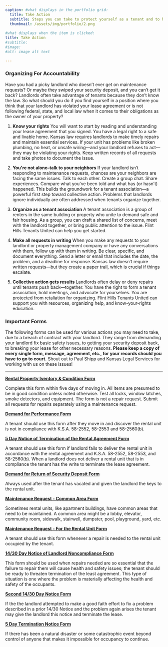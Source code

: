 ```yaml
---
caption: #what displays in the portfolio grid:
  title: Take Action
  subtitle: Steps you can take to protect yourself as a tenant and to hold your landlord accountable.
  thumbnail: /assets/img/portfolio/2.png
  
#what displays when the item is clicked:
title: Take Action
#subtitle:
#image: 
#alt: image alt text

---
```

### Organizing For Accountability

Have you had a picky landlord who doesn’t ever get on maintenance requests? Or maybe they swiped your security deposit, and you can’t get it back? Landlords often take advantage of tenants because they don’t know the law. So what should you do if you find yourself in a position where you think that your landlord has violated your lease agreement or is not following federal, state, and local law when it comes to their obligations as the owner of your property?

1. **Know your rights**
You will want to start by reading and understanding your lease agreement that you signed. You have a legal right to a safe and livable home. Kansas law requires landlords to make timely repairs and maintain essential services. If your unit has problems like broken plumbing, no heat, or unsafe wiring—and your landlord refuses to act— they may be violating your rights. Keep written records of all requests and take photos to document the issue.

2. **You're not alone–talk to  your neighbors**
If your landlord isn’t responding to maintenance requests, chances are your neighbors are facing the same issues. Talk to each other. Create a group chat. Share experiences. Compare what you've been told and what has (or hasn’t) happened. This builds the groundwork for a tenant association—a powerful first step toward collective action. Problems that landlords ignore individually are often addressed when tenants organize together.

3. **Organize as a tenant association**
A tenant association is a group of renters in the same building or property who unite to demand safe and fair housing. As a group, you can draft a shared list of concerns, meet with the landlord together, or bring public attention to the issue. Flint Hills Tenants United can help you get started.

4. **Make all requests in writing**
When you make any requests to your landlord or property management company or have any conversations with them, follow up with them in writing. Be clear, specific, and
document everything. Send a letter or email that includes the date, the problem, and a deadline for response. Kansas law doesn’t require written requests—but they create a paper trail, which is crucial if things escalate.

5. **Collective action gets results**
Landlords often delay or deny repairs until tenants push back—together. You have the right to form a tenant association, hold meetings, and advocate for yourselves. You are protected from retaliation for organizing. Flint Hills Tenants United can support you with resources, organizing help, and know-your-rights education.

### Important Forms

The following forms can be used for various actions you may need to take, due to a breach of contract with your landlord. They range from demanding your landlord fix basic safety issues, to getting your security deposit back, to breaking your lease for other necessary reasons. **Please keep a copy of every single form, message, agreement, etc., for your records should you have to go to court.** Shout out to Paul Shipp and Kansas Legal Services for working with us on these issues!  

-----

**<a href="https://drive.google.com/file/d/1N2YISl2MzdvaqUnMk3YLKfhfkbH4Fvzi/view?usp=drive_link" target="_blank">Rental Property Iventory & Condition Form</a>**
  
Complete this form within five days of moving in. All items are presumed to be in good condition unless noted otherwise. Test all locks, window latches, smoke detectors, and equipment. The form is not a repair request. Submit all requests for repairs separately using a maintenance request. 
 
**<a href="https://drive.google.com/file/d/1s8z1UD1gLZedU7ARlECuF8DnEEIDydrf/view?usp=drive_link" target="_blank">Demand for Performance Form</a>**

  A tenant should use this form after they move in and discover the rental unit is not in compliance with K.S.A. 58-2552, 58-2553 and 58-2560(b).

**<a href="https://drive.google.com/file/d/1IAy13F2CLz0H26JhUZ_7g5z0Bk8oGwqg/view?usp=drive_link" target="_blank">5 Day Notice of Termination of the Rental Agreement Form</a>**

 A tenant should use this form if landlord fails to deliver the rental unit in accordance with the rental agreement and K.S.A. 58-2552, 58-2553,  and 58-2560(b). When a landlord does not deliver a rental unit that is in compliance the tenant has the write to terminate the lease agreement.

**<a href="https://drive.google.com/file/d/1EXP9nQe1H6tM002cMxK3q74yxBd3mMp2/view?usp=drive_link" target="_blank">Demand for Return of Security Deposit Form</a>**

 Always used after the tenant has vacated and given the landlord the keys to the rental unit.
 
**<a href="https://drive.google.com/file/d/1F0xsInngmS6nR4xuNabzSF4tPfsqSAv9/view?usp=drive_link" target="_blank">Maintenance Request - Common Area Form</a>**

 Sometimes rental units, like apartment buildings, have common areas that need to be maintained. A common area might be a lobby, elevator, community room, sidewalk, stairwell, dumpster, pool, playground, yard, etc.

**<a href="https://drive.google.com/file/d/1acyhDRL0U91dPyvNB_DBXb2ty-3JF-Pq/view?usp=drive_link" target="_blank">Maintenance Request - For the Rental Unit Form</a>**

  A tenant should use this form whenever a repair is needed to the rental unit occupied by the tenant.


**<a href="https://drive.google.com/file/d/1ia3M9o3GOpK42D8ycy5zAC4tHYOqklF9/view?usp=drive_link" target="_blank">14/30 Day Notice of Landlord Noncompliance Form</a>**

 This form should be used when repairs needed are so essential that the failure to repair them will cause health and safety issues; the tenant should be ready to threaten termination of the least agreement. This type of situation is one where the problem is materially affecting the health and safety of the occupants.

**<a href="https://drive.google.com/file/d/1aU5EJJrm02nF5eZZk84ZYF7HvrTXv_n9/view?usp=drive_link" target="_blank">Second 14/30 Day Notice Form</a>**

  If the the landlord attempted to make a good faith effort to fix a problem described in a prior 14/30 Notice and the problem again arises the tenant may give the landlord this notice and terminate the lease.

**<a href="https://drive.google.com/file/d/1tTduLE283ma7ceDKFCr78DAMvwvC46HW/view?usp=drive_link" target="_blank">5 Day Termination Notice Form</a>**

  If there has been a natural disaster or some catastrophic event beyond control of anyone that makes it impossible for occupancy to continue.

